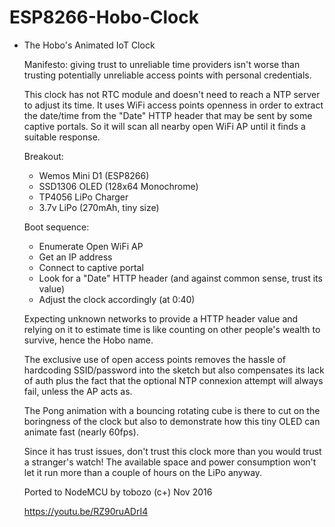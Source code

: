 # ESP8266-Hobo-Clock


* The Hobo's Animated IoT Clock
  
  Manifesto: giving trust to unreliable time providers isn't worse than trusting potentially unreliable access points with personal credentials.
  
  This clock has not RTC module and doesn't need to reach a NTP server to adjust its time. It uses WiFi access points openness in order to extract the date/time from the "Date" HTTP header that may be sent by some captive portals. So it will scan all  nearby open WiFi AP until it finds a suitable response.
  
  Breakout:
  - Wemos Mini D1 (ESP8266)
  - SSD1306 OLED (128x64 Monochrome)
  - TP4056 LiPo Charger
  - 3.7v LiPo (270mAh, tiny size)
  
  Boot sequence:
  - Enumerate Open WiFi AP
  - Get an IP address
  - Connect to captive portal
  - Look for a "Date" HTTP header (and against common 
    sense, trust its value)
  - Adjust the clock accordingly (at 0:40)
  
  Expecting unknown networks to provide a HTTP header value and relying on it to estimate time is like counting on other people's wealth to survive, hence the Hobo name.
  
  The exclusive use of open access points removes the hassle of hardcoding SSID/password into the sketch but also compensates its lack of auth plus the fact that the optional NTP connexion attempt will always fail, unless the AP acts as.
  
  The Pong animation with a bouncing rotating cube is there to cut on the boringness of the clock but also to demonstrate how this tiny OLED can animate fast (nearly 60fps).
  
  Since it has trust issues, don't trust this clock more than you would trust a stranger's watch! The available space and power consumption won't let it run more than a couple of hours on the LiPo anyway.
  
  Ported to NodeMCU by tobozo (c+) Nov 2016
  
  https://youtu.be/RZ90ruADrI4
